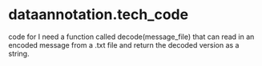 # dataannotation.tech_code
code for I need a function called decode(message_file) that can read in an encoded message from a .txt file and return the decoded version as a string.
